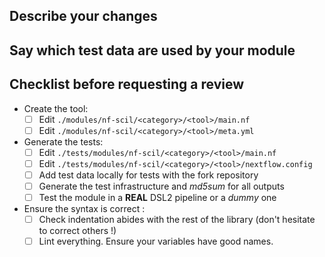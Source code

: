## Describe your changes

## Say which test data are used by your module

## Checklist before requesting a review

- Create the tool:
  - [ ] Edit `./modules/nf-scil/<category>/<tool>/main.nf`
  - [ ] Edit  `./modules/nf-scil/<category>/<tool>/meta.yml`
- Generate the tests:
  - [ ] Edit `./tests/modules/nf-scil/<category>/<tool>/main.nf`
  - [ ] Edit `./tests/modules/nf-scil/<category>/<tool>/nextflow.config`
  - [ ] Add test data locally for tests with the fork repository
  - [ ] Generate the test infrastructure and *md5sum* for all outputs
  - [ ] Test the module in a **REAL** DSL2 pipeline or a *dummy* one
- Ensure the syntax is correct :
  - [ ] Check indentation abides with the rest of the library (don't hesitate to correct others !)
  - [ ] Lint everything. Ensure your variables have good names.
